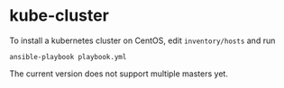 # kube-cluster

To install a kubernetes cluster on CentOS, edit `inventory/hosts`
and run

  `ansible-playbook playbook.yml`
  
The current version does not support multiple masters yet.
